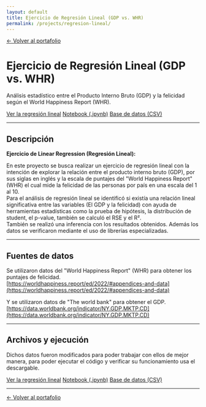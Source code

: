 ```yaml
---
layout: default
title: Ejercicio de Regresión Lineal (GDP vs. WHR)
permalink: /projects/regresion-lineal/
---
```


<a class="back-link" href="{{ site.baseurl }}/">← Volver al portafolio</a>

<div class="project-hero">
  <h1>Ejercicio de Regresión Lineal (GDP vs. WHR)</h1>
  <p class="subtitle">Análisis estadístico entre el Producto Interno Bruto (GDP) y la felicidad según el World Happiness Report (WHR).</p>

  <div class="cta-row">
    <a class="btn btn-primary" href="{{ site.baseurl }}/notebooks_y_datos/Ejercicio_LinearRegression.html">Ver la regresión lineal</a>
    <a class="btn" href="{{ site.baseurl }}/notebooks_y_datos/Ejercicio_LinearRegression.ipynb">Notebook (.ipynb)</a>
    <a class="btn" href="{{ site.baseurl }}/notebooks_y_datos/data1_2.csv">Base de datos (CSV)</a>
  </div>
</div>

---

## Descripción

**Ejercicio de Linear Regression (Regresión Lineal):**   

En este proyecto se busca realizar un ejercicio de regresión lineal con la intención de explorar la relación entre el producto interno bruto
(GDP), por sus siglas en inglés y la escala de puntajes del "World Happiness Report" (WHR) el cual mide la felicidad de las personas por país 
en una escala del 1 al 10.  
Para el análisis de regresión lineal se identificó si existía una relación lineal significativa entre las variables (El GDP y la felicidad)
con ayuda de herramientas estadísticas como la prueba de hipótesis, la distribución de student, el p-value, también se calculó el RSE y el R².  
También se realizó una inferencia con los resultados obtenidos. Además los datos se verificaron mediante el uso de librerías especializadas.

---

## Fuentes de datos

Se utilizaron datos del "World Happiness Report" (WHR) para obtener los puntajes de felicidad.   
[https://worldhappiness.report/ed/2022/#appendices-and-data](https://worldhappiness.report/ed/2022/#appendices-and-data)

Y se utilizaron datos de "The world bank" para obtener el GDP.   
[https://data.worldbank.org/indicator/NY.GDP.MKTP.CD](https://data.worldbank.org/indicator/NY.GDP.MKTP.CD)

---

## Archivos y ejecución

Dichos datos fueron modificados para poder trabajar con ellos de mejor manera, para poder ejecutar el código y verificar su funcionamiento usa el descargable.  

<div class="cta-row">
  <a class="btn btn-primary" href="{{ site.baseurl }}/notebooks_y_datos/Ejercicio_LinearRegression.html">Ver la regresión lineal</a>
  <a class="btn" href="{{ site.baseurl }}/notebooks_y_datos/Ejercicio_LinearRegression.ipynb">Notebook (.ipynb)</a>
  <a class="btn" href="{{ site.baseurl }}/notebooks_y_datos/data1_2.csv">Base de datos (CSV)</a>
</div>

---

<a class="back-link bottom" href="{{ site.baseurl }}/">← Volver al portafolio</a>
